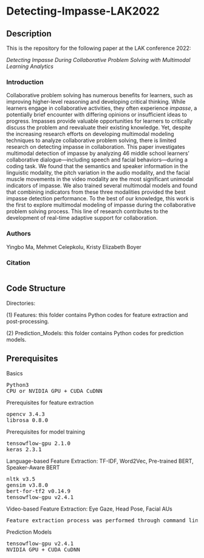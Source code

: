 <h1>Detecting-Impasse-LAK2022</h1>

<h2>Description</h2>
<p>This is the repository for the following paper at the LAK conference 2022:</p> 
<p><em>Detecting Impasse During Collaborative Problem Solving with Multimodal Learning Analytics</em></p>

<h3>Introduction</h3>
<p>Collaborative problem solving has numerous benefits for learners, such as improving higher-level reasoning and developing critical
thinking. While learners engage in collaborative activities, they often experience <em>impasse</em>, a potentially brief encounter with differing
opinions or insufficient ideas to progress. Impasses provide valuable opportunities for learners to critically discuss the problem and reevaluate
their existing knowledge. Yet, despite the increasing research efforts on developing multimodal modeling techniques to analyze
collaborative problem solving, there is limited research on detecting impasse in collaboration. This paper investigates multimodal
detection of impasse by analyzing 46 middle school learners’ collaborative dialogue—including speech and facial behaviors—during a
coding task. We found that the semantics and speaker information in the linguistic modality, the pitch variation in the audio modality,
and the facial muscle movements in the video modality are the most significant unimodal indicators of impasse. We also trained
several multimodal models and found that combining indicators from these three modalities provided the best impasse detection
performance. To the best of our knowledge, this work is the first to explore multimodal modeling of impasse during the collaborative
problem solving process. This line of research contributes to the development of real-time adaptive support for collaboration.</p>

<h3>Authors</h3>
Yingbo Ma, Mehmet Celepkolu, Kristy Elizabeth Boyer

<h3>Citation</h3>
<pre></pre>

<h2>Code Structure</h2>

Directories: 

(1) Features: this folder contains Python codes for feature extraction and post-processing.

(2) Prediction_Models: this folder contains Python codes for prediction models.

<h2>Prerequisites</h2>
<p>Basics</p>
<pre>
Python3 
CPU or NVIDIA GPU + CUDA CuDNN
</pre>
<p>Prerequisites for feature extraction</p>
<pre>
opencv 3.4.3
librosa 0.8.0
</pre>
<p>Prerequisites for model training</p>
<pre>
tensowflow-gpu 2.1.0
keras 2.3.1
</pre>

<p>Language-based Feature Extraction: TF-IDF, Word2Vec, Pre-trained BERT, Speaker-Aware BERT</p> 
<pre>
nltk v3.5
gensim v3.8.0
bert-for-tf2 v0.14.9
tensowflow-gpu v2.4.1
</pre>

<p>Video-based Feature Extraction: Eye Gaze, Head Pose, Facial AUs</p> 
<pre>
Feature extraction process was performed through command line arguments.
</pre>

<p>Prediction Models</p> 
<pre>
tensowflow-gpu v2.4.1
NVIDIA GPU + CUDA CuDNN
</pre>
